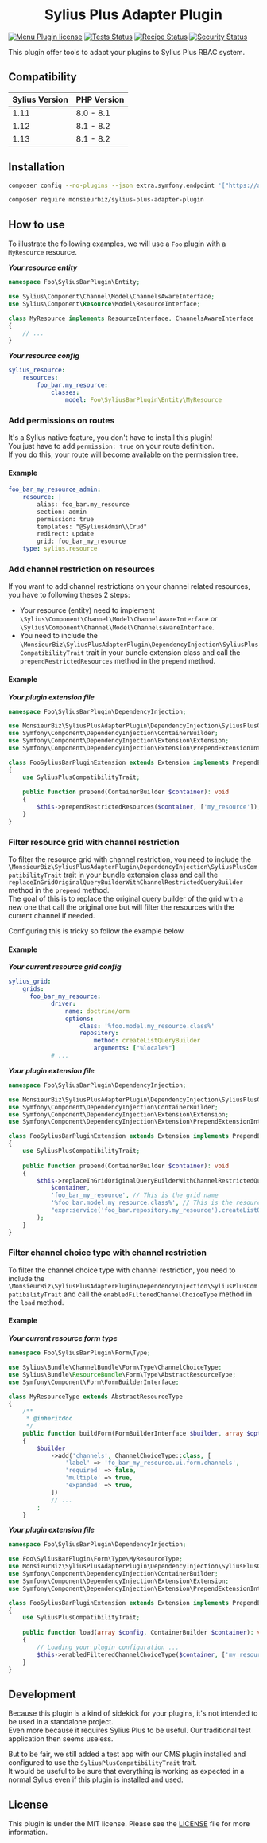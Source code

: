 <h1 align="center">Sylius Plus Adapter Plugin</h1>

[![Menu Plugin license](https://img.shields.io/github/license/monsieurbiz/SyliusPlusAdapterPlugin?public)](https://github.com/monsieurbiz/SyliusPlusAdapterPlugin/blob/master/LICENSE.txt)
[![Tests Status](https://img.shields.io/github/actions/workflow/status/monsieurbiz/SyliusPlusAdapterPlugin/tests.yaml?branch=master&logo=github)](https://github.com/monsieurbiz/SyliusPlusAdapterPlugin/actions?query=workflow%3ATests)
[![Recipe Status](https://img.shields.io/github/actions/workflow/status/monsieurbiz/SyliusPlusAdapterPlugin/recipe.yaml?branch=master&label=recipes&logo=github)](https://github.com/monsieurbiz/SyliusPlusAdapterPlugin/actions?query=workflow%3ASecurity)
[![Security Status](https://img.shields.io/github/actions/workflow/status/monsieurbiz/SyliusPlusAdapterPlugin/security.yaml?branch=master&label=security&logo=github)](https://github.com/monsieurbiz/SyliusPlusAdapterPlugin/actions?query=workflow%3ASecurity)

This plugin offer tools to adapt your plugins to Sylius Plus RBAC system. 

## Compatibility

| Sylius Version | PHP Version |
|---|---|
| 1.11 | 8.0 - 8.1 |
| 1.12 | 8.1 - 8.2 |
| 1.13 | 8.1 - 8.2 |

## Installation

```bash
composer config --no-plugins --json extra.symfony.endpoint '["https://api.github.com/repos/monsieurbiz/symfony-recipes/contents/index.json?ref=flex/master","flex://defaults"]'
```

```bash
composer require monsieurbiz/sylius-plus-adapter-plugin
```

## How to use

To illustrate the following examples, we will use a `Foo` plugin with a `MyResource` resource.

***Your resource entity***
```php
namespace Foo\SyliusBarPlugin\Entity;

use Sylius\Component\Channel\Model\ChannelsAwareInterface;
use Sylius\Component\Resource\Model\ResourceInterface;

class MyResource implements ResourceInterface, ChannelsAwareInterface
{
    // ...
}
```
***Your resource config***
```yaml
sylius_resource:
    resources:
        foo_bar.my_resource:
            classes:
                model: Foo\SyliusBarPlugin\Entity\MyResource
```

### Add permissions on routes

It's a Sylius native feature, you don't have to install this plugin!   
You just have to add `permission: true` on your route definition.    
If you do this, your route will become available on the permission tree. 

#### Example

```yaml
foo_bar_my_resource_admin:
    resource: |
        alias: foo_bar.my_resource
        section: admin
        permission: true
        templates: "@SyliusAdmin\\Crud"
        redirect: update
        grid: foo_bar_my_resource
    type: sylius.resource
```

### Add channel restriction on resources

If you want to add channel restrictions on your channel related resources, you have to following theses 2 steps:

* Your resource (entity) need to implement `\Sylius\Component\Channel\Model\ChannelAwareInterface` or `\Sylius\Component\Channel\Model\ChannelsAwareInterface`.
* You need to include the `\MonsieurBiz\SyliusPlusAdapterPlugin\DependencyInjection\SyliusPlusCompatibilityTrait` trait in your bundle extension class and call the `prependRestrictedResources` method in the `prepend` method.

#### Example

***Your plugin extension file***
```php
namespace Foo\SyliusBarPlugin\DependencyInjection;

use MonsieurBiz\SyliusPlusAdapterPlugin\DependencyInjection\SyliusPlusCompatibilityTrait;
use Symfony\Component\DependencyInjection\ContainerBuilder;
use Symfony\Component\DependencyInjection\Extension\Extension;
use Symfony\Component\DependencyInjection\Extension\PrependExtensionInterface;

class FooSyliusBarPluginExtension extends Extension implements PrependExtensionInterface
{
    use SyliusPlusCompatibilityTrait;
    
    public function prepend(ContainerBuilder $container): void
    {
        $this->prependRestrictedResources($container, ['my_resource']);
    }
}
```

### Filter resource grid with channel restriction

To filter the resource grid with channel restriction, you need to include the `\MonsieurBiz\SyliusPlusAdapterPlugin\DependencyInjection\SyliusPlusCompatibilityTrait` 
trait in your bundle extension class and call the `replaceInGridOriginalQueryBuilderWithChannelRestrictedQueryBuilder` method in the `prepend` method.   
The goal of this is to replace the original query builder of the grid with a new one that call the original one but will filter the resources with the current channel if needed.   
    
Configuring this is tricky so follow the example below.

#### Example

***Your current resource grid config***
```yaml
sylius_grid:
    grids:
      foo_bar_my_resource:
            driver:
                name: doctrine/orm
                options:
                    class: '%foo.model.my_resource.class%'
                    repository:
                        method: createListQueryBuilder
                        arguments: ["%locale%"]
            # ...
```
***Your plugin extension file***
```php
namespace Foo\SyliusBarPlugin\DependencyInjection;

use MonsieurBiz\SyliusPlusAdapterPlugin\DependencyInjection\SyliusPlusCompatibilityTrait;
use Symfony\Component\DependencyInjection\ContainerBuilder;
use Symfony\Component\DependencyInjection\Extension\Extension;
use Symfony\Component\DependencyInjection\Extension\PrependExtensionInterface;

class FooSyliusBarPluginExtension extends Extension implements PrependExtensionInterface
{
    use SyliusPlusCompatibilityTrait;
    
    public function prepend(ContainerBuilder $container): void
    {
        $this->replaceInGridOriginalQueryBuilderWithChannelRestrictedQueryBuilder(
            $container,
            'foo_bar_my_resource', // This is the grid name
            '%foo_bar.model.my_resource.class%', // This is the resource class as in your original grid
            "expr:service('foo_bar.repository.my_resource').createListQueryBuilder('%locale%')" // This is the original query builder but called as an expression
        );
    }
}
```

### Filter channel choice type with channel restriction

To filter the channel choice type with channel restriction, you need to include the `\MonsieurBiz\SyliusPlusAdapterPlugin\DependencyInjection\SyliusPlusCompatibilityTrait` and call the `enabledFilteredChannelChoiceType` method in the `load` method.

#### Example

***Your current resource form type***
```php
namespace Foo\SyliusBarPlugin\Form\Type;

use Sylius\Bundle\ChannelBundle\Form\Type\ChannelChoiceType;
use Sylius\Bundle\ResourceBundle\Form\Type\AbstractResourceType;
use Symfony\Component\Form\FormBuilderInterface;

class MyResourceType extends AbstractResourceType
{
    /**
     * @inheritdoc
     */
    public function buildForm(FormBuilderInterface $builder, array $options): void
    {
        $builder
            ->add('channels', ChannelChoiceType::class, [
                'label' => 'fo_bar_my_resource.ui.form.channels',
                'required' => false,
                'multiple' => true,
                'expanded' => true,
            ])
            // ...
        ;
    }
```
***Your plugin extension file***
```php
namespace Foo\SyliusBarPlugin\DependencyInjection;

use Foo\SyliusBarPlugin\Form\Type\MyResourceType;
use MonsieurBiz\SyliusPlusAdapterPlugin\DependencyInjection\SyliusPlusCompatibilityTrait;
use Symfony\Component\DependencyInjection\ContainerBuilder;
use Symfony\Component\DependencyInjection\Extension\Extension;
use Symfony\Component\DependencyInjection\Extension\PrependExtensionInterface;

class FooSyliusBarPluginExtension extends Extension implements PrependExtensionInterface
{
    use SyliusPlusCompatibilityTrait;
    
    public function load(array $config, ContainerBuilder $container): void
    {
        // Loading your plugin configuration ...
        $this->enabledFilteredChannelChoiceType($container, ['my_resource' => MyResourceType::class]);
    }
}
```

## Development

Because this plugin is a kind of sidekick for your plugins, it's not intended to be used in a standalone project.   
Even more because it requires Sylius Plus to be useful. Our traditional test application then seems useless.

But to be fair, we still added a test app with our CMS plugin installed and configured to use the `SyliusPlusCompatibilityTrait` trait.   
It would be useful to be sure that everything is working as expected in a normal Sylius even if this plugin is installed and used.

## License

This plugin is under the MIT license.
Please see the [LICENSE](LICENSE) file for more information.
